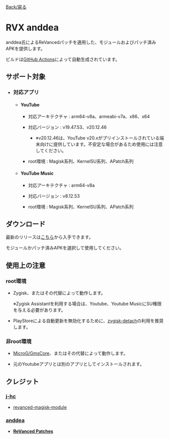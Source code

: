 [Back/戻る](https://github.com/Sanka1610/RVX-anddea)


# RVX anddea

anddea氏によるReVancedパッチを適用した、モジュールおよびパッチ済みAPKを提供します。

ビルドは[GitHub Actions](https://github.com/Sanka1610/RVX-anddea/actions/workflows/build.yml)によって自動生成されています。


## サポート対象

  - ### 対応アプリ

    - #### YouTube

      - 対応アーキテクチャ : arm64-v8a、armeabi-v7a、x86、x64

      - 対応バージョン : v19.47.53、v20.12.46

        - ※v20.12.46は、YouTube v20.xがプリインストールされている端末向けに提供しています。不安定な場合があるため使用には注意してください。

      - root環境 : Magisk系列、KernelSU系列、APatch系列

    - #### YouTube Music

      - 対応アーキテクチャ : arm64-v8a

      - 対応バージョン : v8.12.53

      - root環境 : Magisk系列、KernelSU系列、APatch系列


## ダウンロード

最新のリリースは[こちら](https://github.com/Sanka1610/RVX-anddea/releases/)から入手できます。

モジュールかパッチ済みAPKを選択して使用してください。


## 使用上の注意

### root環境

- Zygisk、またはその代替によって動作します。

    ※Zygisk Assistantを利用する場合は、Youtube、Youtube MusicにSU権限を与える必要があります。

- PlayStoreによる自動更新を無効化するために、[zygisk-detach](https://github.com/j-hc/zygisk-detach)の利用を推奨します。

### 非root環境

- [MicroG/GmsCore](https://github.com/microg/GmsCore)、またはその代替によって動作します。

- 元のYoutubeアプリとは別のアプリとしてインストールされます。


## クレジット

### [**j-hc**](https://github.com/j-hc)

  - [revanced-magisk-module](https://github.com/j-hc/revanced-magisk-module)

### [**anddea**](https://github.com/anddea)

  - [**ReVanced Patches**](https://github.com/anddea/revanced-patches)



